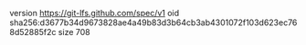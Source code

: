 version https://git-lfs.github.com/spec/v1
oid sha256:d3677b34d9673828ae4a49b83d3b64cb3ab4301072f103d623ec768d52885f2c
size 708
